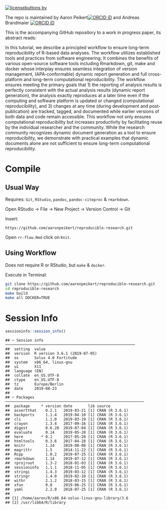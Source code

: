 [![licensebuttons
by](https://licensebuttons.net/l/by/3.0/88x31.png)](https://creativecommons.org/licenses/by/4.0)

The repo is maintained by Aaron Peikert[![ORCID
iD](https://orcid.org/sites/default/files/images/orcid_16x16.png)](https://orcid.org/0000-0001-7813-818X)
and Andreas Brandmaier [![ORCID
iD](https://orcid.org/sites/default/files/images/orcid_16x16.png)](http://orcid.org/0000-0001-8765-6982)

This is the accompanying GitHub repository to a work in progress paper,
its abstract reads:

In this tutorial, we describe a principled workflow to ensure long-term
reproducibility of R-based data analyses. The workflow utilizes
established tools and practices from software engineering. It combines
the benefits of various open-source software tools including Rmarkdown,
git, make and docker whose interplay ensures seamless integration of
version management, (APA-conformable) dynamic report generation and full
cross-platform and long-term computational reproducibility. The workflow
ensures meeting the primary goals that 1) the reporting of analysis
results is perfectly consistent with the actual analysis results
(dynamic report generation), the analysis exactly reproduces at a later
time even if the computing and software platform is updated or changed
(computational reproducibility), and 3) changes at any time (during
development and post-publication) are tracked, tagged, and documented
while earlier versions of both data and code remain accessible. This
workflow not only ensures computational reproducibility but increases
productivity by facilitating reuse by the individual researcher and the
community. While the research community recognizes dynamic document
generation as a tool to ensure reproducibility, we demonstrate with
practical examples that dynamic documents alone are not sufficient to
ensure long-term computational reproducibility.

# Compile

## Usual Way

Requires: `Git`, `RStudio`, `pandoc`, `pandoc-citeproc` & `rmarkdown`.

Open RStudio -\> File -\> New Project -\> Version Control -\> Git

Insert:

    https://github.com/aaronpeikert/reproducible-research.git

Open `rr-flow.Rmd` click on `Knit`.

## Using Workflow

Does not require R or RStudio, but `make` & `docker`.

Execute in Terminal:

``` bash
git clone https://github.com/aaronpeikert/reproducible-research.git
cd reproducible-research
make build
make all DOCKER=TRUE
```

# Session Info

``` r
sessioninfo::session_info()
```

    ## ─ Session info ──────────────────────────────────────────────────────────
    ##  setting  value                       
    ##  version  R version 3.6.1 (2019-07-05)
    ##  os       Solus 4.0 Fortitude         
    ##  system   x86_64, linux-gnu           
    ##  ui       X11                         
    ##  language (EN)                        
    ##  collate  en_US.UTF-8                 
    ##  ctype    en_US.UTF-8                 
    ##  tz       Europe/Berlin               
    ##  date     2019-08-23                  
    ## 
    ## ─ Packages ──────────────────────────────────────────────────────────────
    ##  package     * version date       lib source        
    ##  assertthat    0.2.1   2019-03-21 [1] CRAN (R 3.6.1)
    ##  backports     1.1.4   2019-04-10 [1] CRAN (R 3.6.1)
    ##  cli           1.1.0   2019-03-19 [1] CRAN (R 3.6.1)
    ##  crayon        1.3.4   2017-09-16 [1] CRAN (R 3.6.1)
    ##  digest        0.6.20  2019-07-04 [1] CRAN (R 3.6.1)
    ##  evaluate      0.14    2019-05-28 [1] CRAN (R 3.6.1)
    ##  here        * 0.1     2017-05-28 [1] CRAN (R 3.6.1)
    ##  htmltools     0.3.6   2017-04-28 [1] CRAN (R 3.6.1)
    ##  knitr         1.24    2019-08-08 [1] CRAN (R 3.6.1)
    ##  magrittr      1.5     2014-11-22 [1] CRAN (R 3.6.1)
    ##  Rcpp          1.0.2   2019-07-25 [1] CRAN (R 3.6.1)
    ##  rmarkdown     1.14    2019-07-12 [1] CRAN (R 3.6.1)
    ##  rprojroot     1.3-2   2018-01-03 [1] CRAN (R 3.6.1)
    ##  sessioninfo   1.1.1   2018-11-05 [1] CRAN (R 3.6.1)
    ##  stringi       1.4.3   2019-03-12 [1] CRAN (R 3.6.1)
    ##  stringr       1.4.0   2019-02-10 [1] CRAN (R 3.6.1)
    ##  withr         2.1.2   2018-03-15 [1] CRAN (R 3.6.1)
    ##  xfun          0.8     2019-06-25 [1] CRAN (R 3.6.1)
    ##  yaml          2.2.0   2018-07-25 [1] CRAN (R 3.6.1)
    ## 
    ## [1] /home/aaron/R/x86_64-solus-linux-gnu-library/3.6
    ## [2] /usr/lib64/R/library

